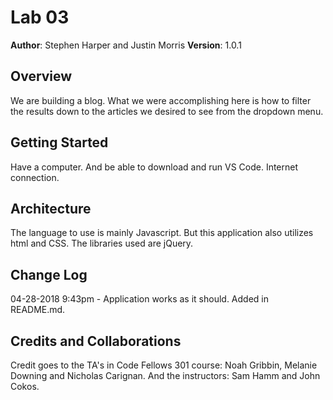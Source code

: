 # Lab 03

**Author**: Stephen Harper and Justin Morris
**Version**: 1.0.1

## Overview
We are building a blog. What we were accomplishing here is how to filter the results down to the articles we desired to see from the dropdown menu.

## Getting Started
Have a computer. And be able to download and run VS Code. Internet connection.

## Architecture
The language to use is mainly Javascript. But this application also utilizes html and CSS. The libraries used are jQuery. 

## Change Log

04-28-2018 9:43pm - Application works as it should. Added in README.md.

## Credits and Collaborations
Credit goes to the TA's in Code Fellows 301 course: Noah Gribbin, Melanie Downing and Nicholas Carignan. And the instructors: Sam Hamm and John Cokos.
